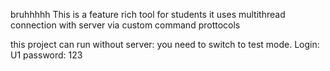 bruhhhhh
This is a feature rich tool for students
it uses multithread connection with server via custom command prottocols

this project can run without server: you need to switch to test mode. 
Login: U1
password: 123

